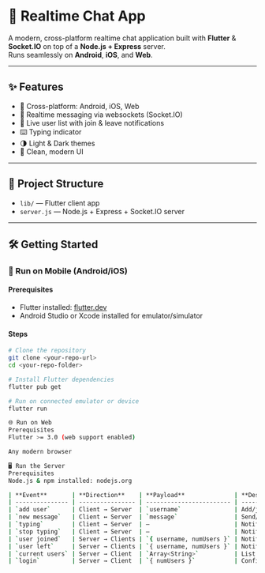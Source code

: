 # 🚀 Realtime Chat App

A modern, cross-platform realtime chat application built with **Flutter** & **Socket.IO** on top of a **Node.js + Express** server.  
Runs seamlessly on **Android**, **iOS**, and **Web**.  

---

## ✨ Features

- 📱 Cross-platform: Android, iOS, Web
- 🔌 Realtime messaging via websockets (Socket.IO)
- 👥 Live user list with join & leave notifications
- ⌨️ Typing indicator
- 🌗 Light & Dark themes
- 🎨 Clean, modern UI

---

## 📂 Project Structure

- `lib/` — Flutter client app
- `server.js` — Node.js + Express + Socket.IO server

---

## 🛠️ Getting Started

### 📱 Run on **Mobile (Android/iOS)**

#### Prerequisites
- Flutter installed: [flutter.dev](https://flutter.dev/docs/get-started/install)
- Android Studio or Xcode installed for emulator/simulator

#### Steps
```bash
# Clone the repository
git clone <your-repo-url>
cd <your-repo-folder>

# Install Flutter dependencies
flutter pub get

# Run on connected emulator or device
flutter run

🌐 Run on Web
Prerequisites
Flutter >= 3.0 (web support enabled)

Any modern browser

🖥️ Run the Server
Prerequisites
Node.js & npm installed: nodejs.org

| **Event**       | **Direction**    | **Payload**              | **Description**                   |
| --------------- | ---------------- | ------------------------ | --------------------------------- |
| `add user`      | Client → Server  | `username`               | Add/join a user to the chat       |
| `new message`   | Client ↔ Server  | `message`                | Send/receive chat messages        |
| `typing`        | Client → Server  | —                        | Notify others user is typing      |
| `stop typing`   | Client → Server  | —                        | Notify others user stopped typing |
| `user joined`   | Server → Clients | `{ username, numUsers }` | Notify others user has joined     |
| `user left`     | Server → Clients | `{ username, numUsers }` | Notify others user has left       |
| `current users` | Server → Client  | `Array<String>`          | List of current connected users   |
| `login`         | Server → Client  | `{ numUsers }`           | Confirm login                     |

